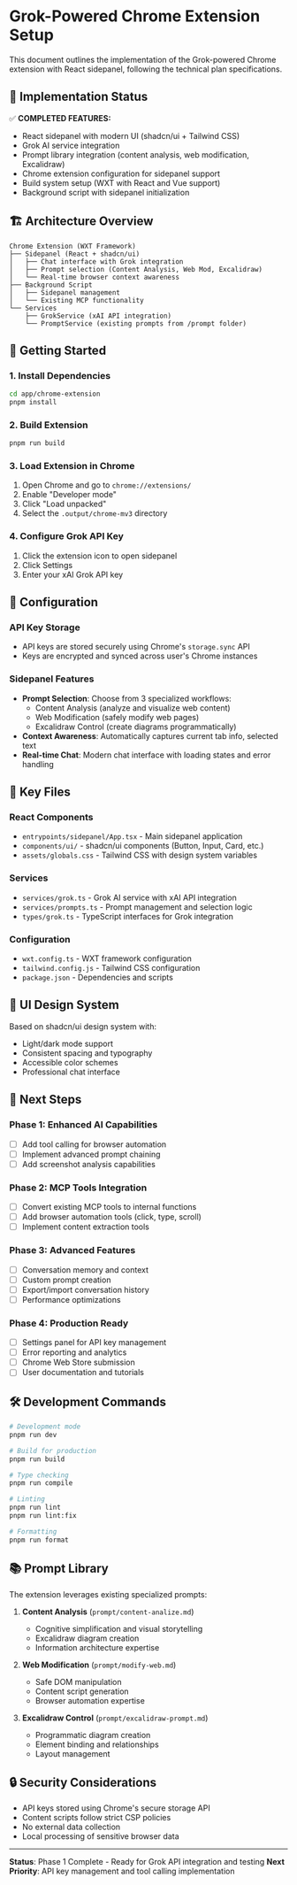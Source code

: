 # Grok-Powered Chrome Extension Setup

This document outlines the implementation of the Grok-powered Chrome extension with React sidepanel, following the technical plan specifications.

## 🎯 Implementation Status

✅ **COMPLETED FEATURES:**

- React sidepanel with modern UI (shadcn/ui + Tailwind CSS)
- Grok AI service integration
- Prompt library integration (content analysis, web modification, Excalidraw)
- Chrome extension configuration for sidepanel support
- Build system setup (WXT with React and Vue support)
- Background script with sidepanel initialization

## 🏗️ Architecture Overview

```
Chrome Extension (WXT Framework)
├── Sidepanel (React + shadcn/ui)
│   ├── Chat interface with Grok integration
│   ├── Prompt selection (Content Analysis, Web Mod, Excalidraw)
│   └── Real-time browser context awareness
├── Background Script
│   ├── Sidepanel management
│   └── Existing MCP functionality
└── Services
    ├── GrokService (xAI API integration)
    └── PromptService (existing prompts from /prompt folder)
```

## 🚀 Getting Started

### 1. Install Dependencies

```bash
cd app/chrome-extension
pnpm install
```

### 2. Build Extension

```bash
pnpm run build
```

### 3. Load Extension in Chrome

1. Open Chrome and go to `chrome://extensions/`
2. Enable "Developer mode"
3. Click "Load unpacked"
4. Select the `.output/chrome-mv3` directory

### 4. Configure Grok API Key

1. Click the extension icon to open sidepanel
2. Click Settings
3. Enter your xAI Grok API key

## 🔧 Configuration

### API Key Storage

- API keys are stored securely using Chrome's `storage.sync` API
- Keys are encrypted and synced across user's Chrome instances

### Sidepanel Features

- **Prompt Selection**: Choose from 3 specialized workflows:
  - Content Analysis (analyze and visualize web content)
  - Web Modification (safely modify web pages)
  - Excalidraw Control (create diagrams programmatically)
- **Context Awareness**: Automatically captures current tab info, selected text
- **Real-time Chat**: Modern chat interface with loading states and error handling

## 📁 Key Files

### React Components

- `entrypoints/sidepanel/App.tsx` - Main sidepanel application
- `components/ui/` - shadcn/ui components (Button, Input, Card, etc.)
- `assets/globals.css` - Tailwind CSS with design system variables

### Services

- `services/grok.ts` - Grok AI service with xAI API integration
- `services/prompts.ts` - Prompt management and selection logic
- `types/grok.ts` - TypeScript interfaces for Grok integration

### Configuration

- `wxt.config.ts` - WXT framework configuration
- `tailwind.config.js` - Tailwind CSS configuration
- `package.json` - Dependencies and scripts

## 🎨 UI Design System

Based on shadcn/ui design system with:

- Light/dark mode support
- Consistent spacing and typography
- Accessible color schemes
- Professional chat interface

## 🔮 Next Steps

### Phase 1: Enhanced AI Capabilities

- [ ] Add tool calling for browser automation
- [ ] Implement advanced prompt chaining
- [ ] Add screenshot analysis capabilities

### Phase 2: MCP Tools Integration

- [ ] Convert existing MCP tools to internal functions
- [ ] Add browser automation tools (click, type, scroll)
- [ ] Implement content extraction tools

### Phase 3: Advanced Features

- [ ] Conversation memory and context
- [ ] Custom prompt creation
- [ ] Export/import conversation history
- [ ] Performance optimizations

### Phase 4: Production Ready

- [ ] Settings panel for API key management
- [ ] Error reporting and analytics
- [ ] Chrome Web Store submission
- [ ] User documentation and tutorials

## 🛠️ Development Commands

```bash
# Development mode
pnpm run dev

# Build for production
pnpm run build

# Type checking
pnpm run compile

# Linting
pnpm run lint
pnpm run lint:fix

# Formatting
pnpm run format
```

## 📚 Prompt Library

The extension leverages existing specialized prompts:

1. **Content Analysis** (`prompt/content-analize.md`)

   - Cognitive simplification and visual storytelling
   - Excalidraw diagram creation
   - Information architecture expertise

2. **Web Modification** (`prompt/modify-web.md`)

   - Safe DOM manipulation
   - Content script generation
   - Browser automation expertise

3. **Excalidraw Control** (`prompt/excalidraw-prompt.md`)
   - Programmatic diagram creation
   - Element binding and relationships
   - Layout management

## 🔒 Security Considerations

- API keys stored using Chrome's secure storage API
- Content scripts follow strict CSP policies
- No external data collection
- Local processing of sensitive browser data

---

**Status**: Phase 1 Complete - Ready for Grok API integration and testing
**Next Priority**: API key management and tool calling implementation
